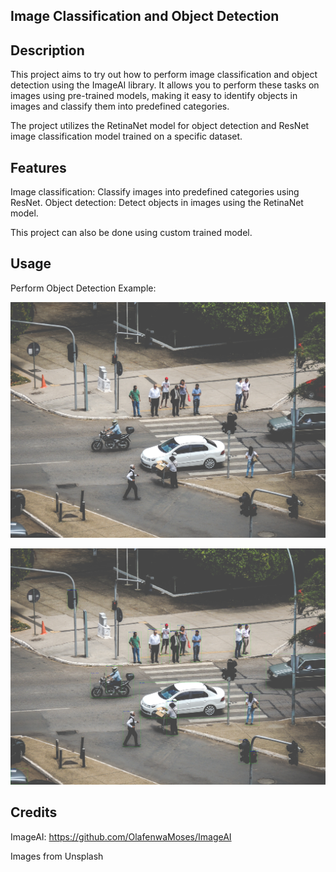 ## Image Classification and Object Detection

## Description

This project aims to try out how to perform image classification and object detection using the ImageAI library. It allows you to perform these tasks on images using pre-trained models, making it easy to identify objects in images and classify them into predefined categories.

The project utilizes the RetinaNet model for object detection and ResNet image classification model trained on a specific dataset.

## Features

Image classification: Classify images into predefined categories using ResNet.
Object detection: Detect objects in images using the RetinaNet model.

This project can also be done using custom trained model.

## Usage


Perform Object Detection Example:

![Street Image](/street.jpg)

![Street Image Detected](/street_detected.jpg)

## Credits

ImageAI: https://github.com/OlafenwaMoses/ImageAI

Images from Unsplash
